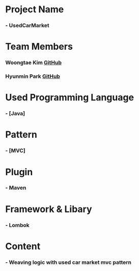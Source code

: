 # Project Name
### - UsedCarMarket

# Team Members

### Woongtae Kim [GitHub](https://github.com/angle2v)
### Hyunmin Park [GitHub](https://github.com/Hyunmin1992)

# Used Programming Language
### - [Java]

# Pattern
### - [MVC]
# Plugin
### - Maven
# Framework & Libary
### - Lombok

# Content
### - Weaving logic with used car market mvc pattern
